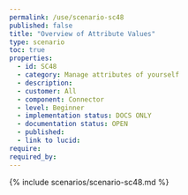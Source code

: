 ```yaml
---
permalink: /use/scenario-sc48
published: false
title: "Overview of Attribute Values"
type: scenario
toc: true
properties:
  - id: SC48
  - category: Manage attributes of yourself
  - description:
  - customer: All
  - component: Connector
  - level: Beginner
  - implementation status: DOCS ONLY
  - documentation status: OPEN
  - published:
  - link to lucid:
require:
required_by:
---
```


{% include scenarios/scenario-sc48.md %}
